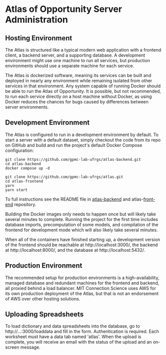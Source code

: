 # Atlas of Opportunity Server Administration

## Hosting Environment

The Atlas is structured like a typical modern web application with a frontend client, a backend server, and a supporting database. A development environment might use one machine to run all services, but production environments should use a separate machine for each service.

The Atlas is dockerized software, meaning its services can be built and deployed in nearly any environment while remaining isolated from other services in that environment. Any system capable of running Docker should be able to run the Atlas of Opportunity. It is possible, but not recommended, to run each service directly on a host machine without Docker, as using Docker reduces the chances for bugs caused by differences between server environments.

## Development Environment

The Atlas is configured to run in a development environment by default. To start a server with a default dataset, simply checkout the code from its repo on GitHub and build and run the project's default Docker Compose configuration:

```
git clone https://github.com/gpmc-lab-ufrgs/atlas-backend.git
cd atlas-backend
docker compose up -d
```

```
git clone https://github.com/gpmc-lab-ufrgs/atlas.git
cd atlas-frontend
yarn
yarn start
```

To full instructions see the README file in [atlas-backend](https://github.com/gpmc-lab-ufrgs/atlas-backend/tree/189baf86ac397cda9270fd62e391ae8d928c7334) and atlas-[front-end](https://github.com/gpmc-lab-ufrgs/atlas/tree/007c87577fc5197bcea74f307d29e96db2ddb123) repository.

Building the Docker images only needs to happen once but will likely take several minutes to complete. Running the project for the first time includes database imports, precomputation of some models, and compilation of the frontend for development mode which will also likely take several minutes.

When all of the containers have finished starting up, a development version of the frontend should be reachable at http://localhost:3000/, the backend at http://localhost:8000/, and the database at http://localhost:5432/.

## Production Environment

The recommended setup for production environments is a high-availability, managed database and redundant machines for the frontend and backend, all proxied behind a load balancer. MIT Connection Science uses AWS for its own production deployment of the Atlas, but that is not an endorsement of AWS over other hosting solutions.

## Uploading Spreadsheets

To load dictionary and data spreadsheets into the database, go to http://...:3000/loaddata and fill in the form. Authentication is required. Each worksheet must have a data tab named 'atlas'. When the upload is complete, you will receive an email with the status of the upload and an on-screen message.

